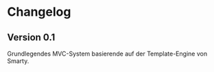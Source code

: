 # Changelog

## Version 0.1

Grundlegendes MVC-System basierende auf der Template-Engine von Smarty.
